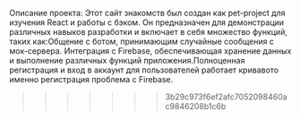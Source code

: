 
Описание проекта: Этот сайт знакомств был создан как pet-project для изучения React и работы с бэком. Он предназначен для демонстрации различных навыков разработки и включает в себя множество функций, таких как:Общение с ботом, принимающим случайные сообщения с мок-сервера.
Интеграция с Firebase, обеспечивающая хранение данных и выполнение различных функций приложения.Полноценная регистрация и вход в аккаунт для пользователей работает кривавото именно регистрация проблема с Firebase.
>>>>>>> 3b29c973f6ef2afc7052098460ac9846208b1c6b
